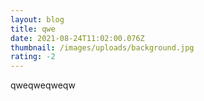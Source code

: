```yaml
---
layout: blog
title: qwe
date: 2021-08-24T11:02:00.076Z
thumbnail: /images/uploads/background.jpg
rating: -2
---
```

qweqweqweqw